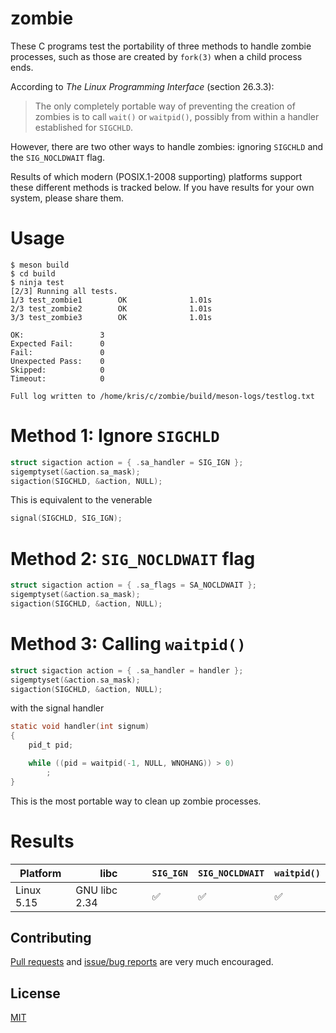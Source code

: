 # zombie

These C programs test the portability of three methods to handle
zombie processes, such as those are created by `fork(3)` when a child
process ends.

According to _The Linux Programming Interface_ (section 26.3.3):

> The only completely portable way of preventing the creation of
> zombies is to call `wait()` or `waitpid()`, possibly from within a
> handler established for `SIGCHLD`.

However, there are two other ways to handle zombies: ignoring
`SIGCHLD` and the `SIG_NOCLDWAIT` flag.

Results of which modern (POSIX.1-2008 supporting) platforms support
these different methods is tracked below. If you have results for your
own system, please share them.

# Usage

    $ meson build
    $ cd build
    $ ninja test
    [2/3] Running all tests.
    1/3 test_zombie1        OK              1.01s
    2/3 test_zombie2        OK              1.01s
    3/3 test_zombie3        OK              1.01s

    OK:                 3
    Expected Fail:      0
    Fail:               0
    Unexpected Pass:    0
    Skipped:            0
    Timeout:            0

    Full log written to /home/kris/c/zombie/build/meson-logs/testlog.txt

# Method 1: Ignore `SIGCHLD`

```c
struct sigaction action = { .sa_handler = SIG_IGN };
sigemptyset(&action.sa_mask);
sigaction(SIGCHLD, &action, NULL);
```

This is equivalent to the venerable

```c
signal(SIGCHLD, SIG_IGN);
```

# Method 2: `SIG_NOCLDWAIT` flag

```c
struct sigaction action = { .sa_flags = SA_NOCLDWAIT };
sigemptyset(&action.sa_mask);
sigaction(SIGCHLD, &action, NULL);
```

# Method 3: Calling `waitpid()`

```c
struct sigaction action = { .sa_handler = handler };
sigemptyset(&action.sa_mask);
sigaction(SIGCHLD, &action, NULL);
```

with the signal handler

```c
static void handler(int signum)
{
    pid_t pid;

    while ((pid = waitpid(-1, NULL, WNOHANG)) > 0)
        ;
}
```

This is the most portable way to clean up zombie processes.

# Results

| Platform   | libc          |`SIG_IGN` | `SIG_NOCLDWAIT` | `waitpid()` |
|------------|---------------|----------|-----------------|-------------|
| Linux 5.15 | GNU libc 2.34 | ✅ | ✅ | ✅ |

## Contributing

[Pull requests][pulls] and [issue/bug reports][issues] are very much encouraged.

## License

[MIT](LICENSE)


[issues]: https://github.com/bitmandu/zombie/issues
[pulls]: https://github.com/bitmandu/zombie/pulls
